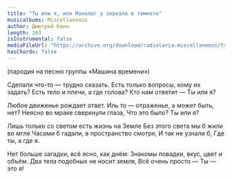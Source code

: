 ```yaml
---
title: "Ты или я, или Монолог у зеркала в темноте"
musicalbums: Miscellaneous
author: Дмитрий Канн
length: 263
isInstrumental: false
mediaFileUrl: "https://archive.org/download/radiolaria-miscellaneous/ty_ili_ya.mp3"
hasChords: false
---
```


(пародия на песню группы «Машина времени»)

Сделали что-то — трудно сказать.
Есть только вопросы, кому их задать?
Есть тело и плечи, а где голова?
Кто нам ответит —
Ты или я?

Любое движенье рождает ответ.
Иль то — отраженье, а может быть, нет?
Неясно во мраке сверкнули глаза,
Что это было?
Ты или я?

Лишь только со светом есть жизнь на Земле
Без этого света мы б жили во мгле
Часами б гадали, в пространство смотря,
И так не узнали б,
Где ты, а где я.

Нет больше загадки, всё ясно, как днём:
Знакомы повадки, вкус, цвет и объём.
Два тела подобных не носит земля,
Всё очень просто —
Ты — это я!
